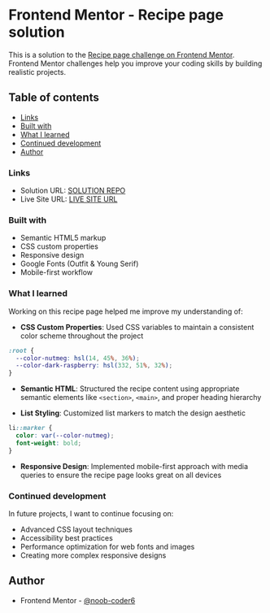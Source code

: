 # Frontend Mentor - Recipe page solution

This is a solution to the [Recipe page challenge on Frontend Mentor](https://www.frontendmentor.io/challenges/recipe-page-KiTsR8QQKm). Frontend Mentor challenges help you improve your coding skills by building realistic projects.

## Table of contents

  - [Links](#links)
  - [Built with](#built-with)
  - [What I learned](#what-i-learned)
  - [Continued development](#continued-development)
  - [Author](#author)



### Links

- Solution URL: [SOLUTION REPO](https://github.com/noob-coder6/Recipe-page.git)
- Live Site URL: [LIVE SITE URL](https://noob-coder6.github.io/Recipe-page/)


### Built with

- Semantic HTML5 markup
- CSS custom properties
- Responsive design
- Google Fonts (Outfit & Young Serif)
- Mobile-first workflow

### What I learned

Working on this recipe page helped me improve my understanding of:

- **CSS Custom Properties**: Used CSS variables to maintain a consistent color scheme throughout the project
```css
:root {
  --color-nutmeg: hsl(14, 45%, 36%);
  --color-dark-raspberry: hsl(332, 51%, 32%);
}
```

- **Semantic HTML**: Structured the recipe content using appropriate semantic elements like `<section>`, `<main>`, and proper heading hierarchy

- **List Styling**: Customized list markers to match the design aesthetic
```css
li::marker {
  color: var(--color-nutmeg);
  font-weight: bold;
}
```

- **Responsive Design**: Implemented mobile-first approach with media queries to ensure the recipe page looks great on all devices

### Continued development

In future projects, I want to continue focusing on:

- Advanced CSS layout techniques
- Accessibility best practices
- Performance optimization for web fonts and images
- Creating more complex responsive designs

## Author

- Frontend Mentor - [@noob-coder6](https://www.frontendmentor.io/profile/noob-coder6)